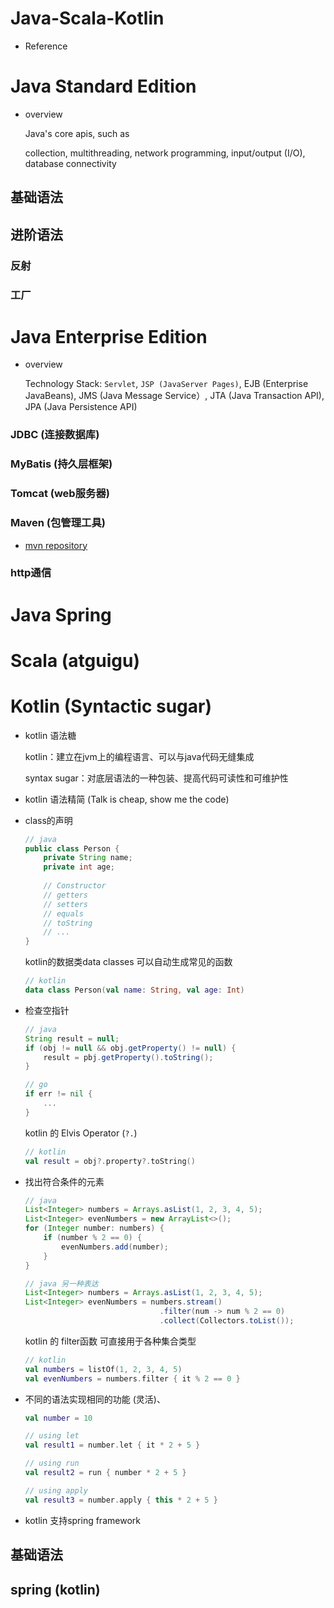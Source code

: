 # Java-Scala-Kotlin

- Reference 

  



# Java Standard Edition

- overview

  Java's core apis, such as 

  collection, multithreading, network programming, input/output (I/O), database connectivity





## 基础语法











## 进阶语法

### 反射











### 工厂







# Java Enterprise Edition

- overview

  Technology Stack: `Servlet`, `JSP (JavaServer Pages)`, EJB (Enterprise JavaBeans), JMS (Java Message Service）, JTA (Java Transaction API), JPA (Java Persistence API)









### JDBC (连接数据库)





### MyBatis (持久层框架)



### Tomcat (web服务器)



### Maven (包管理工具)

- [mvn repository](https://mvnrepository.com/artifact/mysql)



### http通信





# Java Spring







# Scala (atguigu)













# Kotlin (Syntactic sugar)

- kotlin 语法糖

  kotlin：建立在jvm上的编程语言、可以与java代码无缝集成

  syntax sugar：对底层语法的一种包装、提高代码可读性和可维护性

  



- kotlin 语法精简 (Talk is cheap, show me the code)

- class的声明

  ```java
  // java
  public class Person {
      private String name;
      private int age;
      
      // Constructor
      // getters
      // setters
      // equals
      // toString
      // ...
  }
  ```

  kotlin的数据类data classes 可以自动生成常见的函数

  ```kotlin
  // kotlin
  data class Person(val name: String, val age: Int)
  ```

- 检查空指针

  ```java
  // java
  String result = null;
  if (obj != null && obj.getProperty() != null) {
      result = pbj.getProperty().toString();
  }
  ```

  ```go
  // go
  if err != nil {
      ...
  }
  ```
  
  kotlin 的 Elvis Operator (`?.`)
  
  ```kotlin
  // kotlin
  val result = obj?.property?.toString()
  ```
  
- 找出符合条件的元素

  ```java
  // java
  List<Integer> numbers = Arrays.asList(1, 2, 3, 4, 5);
  List<Integer> evenNumbers = new ArrayList<>();
  for (Integer number: numbers) {
      if (number % 2 == 0) {
          evenNumbers.add(number);
      }
  }
  
  // java 另一种表达
  List<Integer> numbers = Arrays.asList(1, 2, 3, 4, 5);
  List<Integer> evenNumbers = numbers.stream()
      							.filter(num -> num % 2 == 0)
      							.collect(Collectors.toList());
  ```

  kotlin 的 filter函数 可直接用于各种集合类型

  ```kotlin
  // kotlin
  val numbers = listOf(1, 2, 3, 4, 5)
  val evenNumbers = numbers.filter { it % 2 == 0 }
  ```

- 不同的语法实现相同的功能 (灵活)、

  ```kotlin
  val number = 10
  
  // using let 
  val result1 = number.let { it * 2 + 5 }
  
  // using run 
  val result2 = run { number * 2 + 5 }
  
  // using apply
  val result3 = number.apply { this * 2 + 5 }
  ```

- kotlin 支持spring framework

  



## 基础语法







## spring (kotlin)









